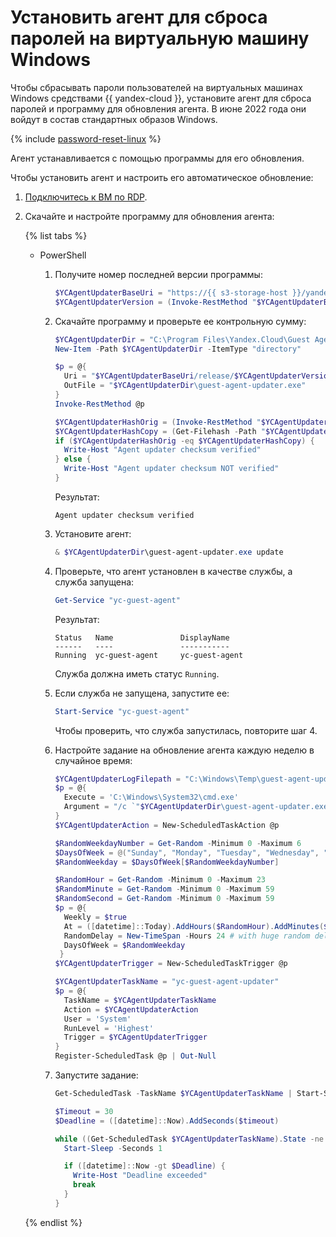 # Установить агент для сброса паролей на виртуальную машину Windows


Чтобы сбрасывать пароли пользователей на виртуальных машинах Windows средствами {{ yandex-cloud }}, установите агент для сброса паролей и программу для обновления агента. В июне 2022 года они войдут в состав стандартных образов Windows. 

{% include [password-reset-linux](../../../_includes/compute/password-reset-linux.md) %}

Агент устанавливается с помощью программы для его обновления.

Чтобы установить агент и настроить его автоматическое обновление:

1. [Подключитесь к ВМ по RDP](../vm-connect/rdp.md).
1. Скачайте и настройте программу для обновления агента:

   {% list tabs %}
   
   - PowerShell
   
     1. Получите номер последней версии программы:
     
        ```powershell
        $YCAgentUpdaterBaseUri = "https://{{ s3-storage-host }}/yandexcloud-guestagent-updater"
        $YCAgentUpdaterVersion = (Invoke-RestMethod "$YCAgentUpdaterBaseUri/release/stable").Trim()
        ```
   
     1. Скачайте программу и проверьте ее контрольную сумму:
     
        ```powershell
        $YCAgentUpdaterDir = "C:\Program Files\Yandex.Cloud\Guest Agent Updater"
        New-Item -Path $YCAgentUpdaterDir -ItemType "directory"
        
        $p = @{
          Uri = "$YCAgentUpdaterBaseUri/release/$YCAgentUpdaterVersion/windows/amd64/guest-agent-updater.exe"
          OutFile = "$YCAgentUpdaterDir\guest-agent-updater.exe"
        }
        Invoke-RestMethod @p
        
        $YCAgentUpdaterHashOrig = (Invoke-RestMethod "$YCAgentUpdaterBaseUri/release/$YCAgentUpdaterVersion/windows/amd64/guest-agent-updater.exe.sha256").Trim()
        $YCAgentUpdaterHashCopy = (Get-Filehash -Path "$YCAgentUpdaterDir\guest-agent-updater.exe" -Algorithm SHA256 | Select-Object -ExpandProperty Hash).ToLower()
        if ($YCAgentUpdaterHashOrig -eq $YCAgentUpdaterHashCopy) {
          Write-Host "Agent updater checksum verified"
        } else {
          Write-Host "Agent updater checksum NOT verified"
        }
        ```
        
        Результат:
        
        ```
        Agent updater checksum verified
        ```
        
     1. Установите агент:
     
        ```powershell
        & $YCAgentUpdaterDir\guest-agent-updater.exe update
        ```
        
     1. Проверьте, что агент установлен в качестве службы, а служба запущена:
     
        ```powershell
        Get-Service "yc-guest-agent"
        ```
        
        Результат:
        
        ```
        Status   Name               DisplayName
        ------   ----               -----------
        Running  yc-guest-agent     yc-guest-agent
        ```
        
        Служба должна иметь статус `Running`.
        
     1. Если служба не запущена, запустите ее:
     
        ```powershell
        Start-Service "yc-guest-agent"
        ```
        
        Чтобы проверить, что служба запустилась, повторите шаг 4.
        
     1. Настройте задание на обновление агента каждую неделю в случайное время:
     
        ```powershell
        $YCAgentUpdaterLogFilepath = "C:\Windows\Temp\guest-agent-updater.log"
        $p = @{
          Execute = 'C:\Windows\System32\cmd.exe'
          Argument = "/c `"$YCAgentUpdaterDir\guest-agent-updater.exe`" update --log-level debug > $YCAgentUpdaterLogFilepath"
        }
        $YCAgentUpdaterAction = New-ScheduledTaskAction @p
        
        $RandomWeekdayNumber = Get-Random -Minimum 0 -Maximum 6
        $DaysOfWeek = @("Sunday", "Monday", "Tuesday", "Wednesday", "Thursday", "Friday", "Saturday")
        $RandomWeekday = $DaysOfWeek[$RandomWeekdayNumber]
        
        $RandomHour = Get-Random -Minimum 0 -Maximum 23
        $RandomMinute = Get-Random -Minimum 0 -Maximum 59
        $RandomSecond = Get-Random -Minimum 0 -Maximum 59
        $p = @{
          Weekly = $true
          At = ([datetime]::Today).AddHours($RandomHour).AddMinutes($RandomMinute).AddSeconds($RandomSecond)
          RandomDelay = New-TimeSpan -Hours 24 # with huge random delay
          DaysOfWeek = $RandomWeekday
         }
        $YCAgentUpdaterTrigger = New-ScheduledTaskTrigger @p
        
        $YCAgentUpdaterTaskName = "yc-guest-agent-updater"
        $p = @{
          TaskName = $YCAgentUpdaterTaskName
          Action = $YCAgentUpdaterAction
          User = 'System'
          RunLevel = 'Highest'
          Trigger = $YCAgentUpdaterTrigger
        }
        Register-ScheduledTask @p | Out-Null
        ```
        
     1. Запустите задание:
     
        ```powershell
        Get-ScheduledTask -TaskName $YCAgentUpdaterTaskName | Start-ScheduledTask
        
        $Timeout = 30
        $Deadline = ([datetime]::Now).AddSeconds($timeout)
        
        while ((Get-ScheduledTask $YCAgentUpdaterTaskName).State -ne "Ready") {    
          Start-Sleep -Seconds 1
        
          if ([datetime]::Now -gt $Deadline) {
            Write-Host "Deadline exceeded"
            break
          }
        } 
        ```
                
   {% endlist %}